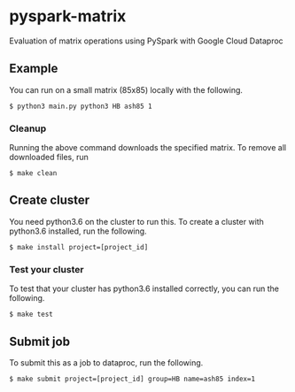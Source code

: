 # pyspark-matrix
Evaluation of matrix operations using PySpark with Google Cloud Dataproc


## Example
You can run on a small matrix (85x85) locally with the following.

```
$ python3 main.py python3 HB ash85 1
```

### Cleanup
Running the above command downloads the specified matrix. To remove all downloaded files, run

```
$ make clean
```

## Create cluster
You need python3.6 on the cluster to run this. To create a cluster with python3.6 installed, run the following.

```
$ make install project=[project_id]
```

### Test your cluster
To test that your cluster has python3.6 installed correctly, you can run the following.

```
$ make test
```

## Submit job
To submit this as a job to dataproc, run the following.

```
$ make submit project=[project_id] group=HB name=ash85 index=1
```
